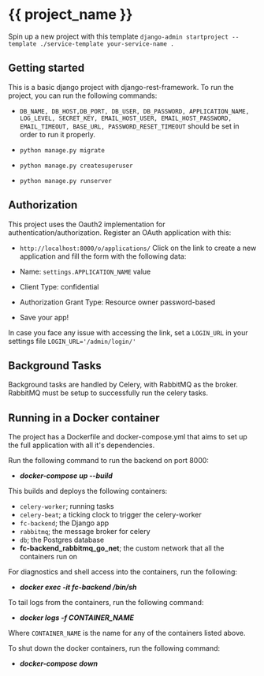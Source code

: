 # {{ project_name }}
Spin up a new project with this template
`django-admin startproject --template ./service-template your-service-name .`
## Getting started

This is a basic django project with django-rest-framework.
To run the project, you can run the following commands:
- `DB_NAME, DB_HOST,DB_PORT, DB_USER, DB_PASSWORD, APPLICATION_NAME,
LOG_LEVEL, SECRET_KEY, EMAIL_HOST_USER, EMAIL_HOST_PASSWORD,
EMAIL_TIMEOUT, BASE_URL, PASSWORD_RESET_TIMEOUT` should be set in order to run it properly.


- `python manage.py migrate`
- `python manage.py createsuperuser`
- `python manage.py runserver`

## Authorization
This project uses the Oauth2 implementation for authentication/authorization.
Register an OAuth application with this:
- `http://localhost:8000/o/applications/`
Click on the link to create a new application and fill the form with the following data:

- Name: `settings.APPLICATION_NAME` value
- Client Type: confidential
- Authorization Grant Type: Resource owner password-based
- Save your app!

In case you face any issue with accessing the link, set a `LOGIN_URL` in your
settings file
`LOGIN_URL='/admin/login/'`

## Background Tasks
Background tasks are handled by Celery, with RabbitMQ as the broker.
RabbitMQ must be setup to successfully run the celery tasks.

## Running in a Docker container

The project has a Dockerfile and docker-compose.yml that aims to set up the full application with all it's dependencies.

Run the following command to run the backend on port 8000:

- ***docker-compose up --build***

This builds and deploys the following containers:

- `celery-worker`; running tasks
- `celery-beat`; a ticking clock to trigger the celery-worker
- `fc-backend`; the Django app
- `rabbitmq`; the message broker for celery
- `db`; the Postgres database
- **fc-backend_rabbitmq_go_net**; the custom network that all the containers run on

For diagnostics and shell access into the containers, run the following:

- ***docker exec -it fc-backend /bin/sh***

To tail logs from the containers, run the following command:
 - ***docker logs -f CONTAINER_NAME***

Where `CONTAINER_NAME` is the name for any of the containers listed above.

To shut down the docker containers, run the following command:

- ***docker-compose down***

